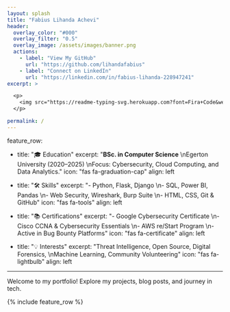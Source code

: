 ```yaml
---
layout: splash
title: "Fabius Lihanda Achevi"
header:
  overlay_color: "#000"
  overlay_filter: "0.5"
  overlay_image: /assets/images/banner.png
  actions:
    - label: "View My GitHub"
      url: "https://github.com/lihandafabius"
    - label: "Connect on LinkedIn"
      url: "https://linkedin.com/in/fabius-lihanda-228947241"
excerpt: >

  <p>
    <img src="https://readme-typing-svg.herokuapp.com?font=Fira+Code&weight=600&pause=1000&color=00FF00&width=650&lines=Cybersecurity+%7C+Data+Science+%7C+Python+Web+Development;Passionate+about+Securing+the+Digital+World;Analyzing+Data+for+Meaningful+Insights;Building+Scalable+and+Secure+Web+Applications" alt="Typing SVG">
  </p>

permalink: /
---
```

feature_row:
  - title: "🎓 Education"
    excerpt: "**BSc. in Computer Science**  \nEgerton University (2020–2025)  \nFocus: Cybersecurity, Cloud Computing, and Data Analytics."
    icon: "fas fa-graduation-cap"
    align: left

  - title: "🛠 Skills"
    excerpt: "- Python, Flask, Django  \n- SQL, Power BI, Pandas  \n- Web Security, Wireshark, Burp Suite  \n- HTML, CSS, Git & GitHub"
    icon: "fas fa-tools"
    align: left

  - title: "📚 Certifications"
    excerpt: "- Google Cybersecurity Certificate  \n- Cisco CCNA & Cybersecurity Essentials  \n- AWS re/Start Program  \n- Active in Bug Bounty Platforms"
    icon: "fas fa-certificate"
    align: left

  - title: "💡 Interests"
    excerpt: "Threat Intelligence, Open Source, Digital Forensics,  \nMachine Learning, Community Volunteering"
    icon: "fas fa-lightbulb"
    align: left
---

Welcome to my portfolio! Explore my projects, blog posts, and journey in tech.

{% include feature_row %}
